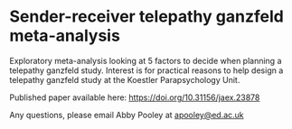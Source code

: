 # Sender-receiver telepathy ganzfeld meta-analysis
Exploratory meta-analysis looking at 5 factors to decide when planning a telepathy ganzfeld study. Interest is for practical reasons to help design a telepathy ganzfeld study at the Koestler Parapsychology Unit. 

Published paper available here: https://doi.org/10.31156/jaex.23878

Any questions, please email Abby Pooley at apooley@ed.ac.uk
